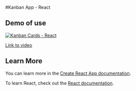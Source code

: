#Kanban App - React

## Demo of use

[![Kanban Cards - React](https://img.youtube.com/vi/m4E32nDk1Jc/hqdefault.jpg)](https://youtu.be/m4E32nDk1Jc)

[Link to video](https://youtu.be/m4E32nDk1Jc)


## Learn More

You can learn more in the [Create React App documentation](https://facebook.github.io/create-react-app/docs/getting-started).

To learn React, check out the [React documentation](https://reactjs.org/).
